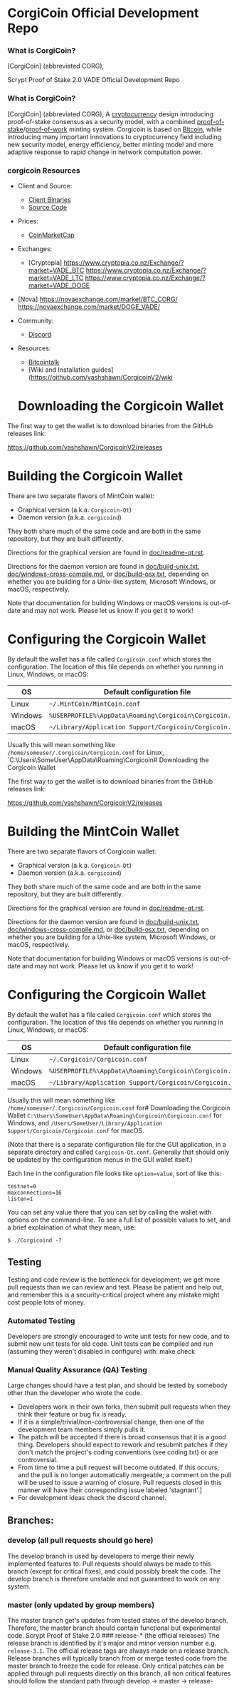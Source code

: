 CorgiCoin Official Development Repo
==================================

### What is CorgiCoin?
[CorgiCoin] (abbreviated CORG), 

Scrypt Proof of Stake 2.0
VADE Official Development Repo

 ### What is CorgiCoin?	
[CorgiCoin] (abbreviated CORG), A [cryptocurrency](https://en.wikipedia.org/wiki/Cryptocurrency) design introducing proof-of-stake consensus as a security model, with a combined [proof-of-stake](https://en.wikipedia.org/wiki/Proof-of-stake)/[proof-of-work](https://en.wikipedia.org/wiki/Proof-of-work_system) minting system. Corgicoin is based on [Bitcoin](https://bitcoin.org), while introducing many important innovations to cryptocurrency field including new security model, energy efficiency, better minting model and more adaptive response to rapid change in network computation power.
 ### corgicoin Resources
* Client and Source:
    * [Client Binaries](https://github.com/vashshawn/CorgicoinV2/releases)
    * [Source Code](https://github.com/vashshawn/CorgicoinV2)
* Prices: 
    * [CoinMarketCap](https://coinmarketcap.com/currencies/corgicoin/)
* Exchanges: 
    * [Cryptopia]
https://www.cryptopia.co.nz/Exchange/?market=VADE_BTC
https://www.cryptopia.co.nz/Exchange/?market=VADE_LTC
https://www.cryptopia.co.nz/Exchange/?market=VADE_DOGE

* [Nova]
https://novaexchange.com/market/BTC_CORG/
https://novaexchange.com/market/DOGE_VADE/

* Community: 
    * [Discord](https://discord.gg/Mgyyx8Q)
* Resources: 
    * [Bitcointalk](https://bitcointalk.org/index.php?topic=1373179.0)
    * [Wiki and Installation guides](https://github.com/vashshawn/CorgicoinV2/wiki
    
    # Downloading the Corgicoin Wallet

The first way to get the wallet is to download binaries from the
GitHub releases link:

https://github.com/vashshawn/CorgicoinV2/releases

# Building the Corgicoin Wallet

There are two separate flavors of MintCoin wallet:

* Graphical version (a.k.a. `Corgicoin-Qt`)
* Daemon version (a.k.a. `corgicoind`)

They both share much of the same code and are both in the same
repository, but they are built differently.

Directions for the graphical version are found in
[doc/readme-qt.rst](doc/readme-qt.rst).

Directions for the daemon version are found in
[doc/build-unix.txt](doc/build-unix.txt),
[doc/windows-cross-compile.md](doc/windows-cross-compile.md), or
[doc/build-osx.txt](doc/build-osx.txt), depending on whether you are
building for a Unix-like system, Microsoft Windows, or macOS,
respectively.

Note that documentation for building Windows or macOS versions is
out-of-date and may not work. Please let us know if you get it to
work!

# Configuring the Corgicoin Wallet

By default the wallet has a file called `Corgicoin.conf` which stores
the configuration. The location of this file depends on whether you
running in Linux, Windows, or macOS:

|   OS    | Default configuration file                             |
|---------|--------------------------------------------------------|
| Linux   | `~/.MintCoin/MintCoin.conf`                            |
| Windows | `%USERPROFILE%\AppData\Roaming\Corgicoin\Corgicoin.conf` |
| macOS   | `~/Library/Application Support/Corgicoin/Corgicoin.conf` |

Usually this will mean something like
`/home/someuser/.Corgicoin/Corgicoin.conf` for Linux,
`C:\Users\SomeUser\AppData\Roaming\Corgicoin\# Downloading the Corgicoin Wallet

The first way to get the wallet is to download binaries from the
GitHub releases link:

https://github.com/vashshawn/CorgicoinV2/releases

# Building the MintCoin Wallet

There are two separate flavors of Corgicoin wallet:

* Graphical version (a.k.a. `Corgicoin-Qt`)
* Daemon version (a.k.a. `corgicoind`)

They both share much of the same code and are both in the same
repository, but they are built differently.

Directions for the graphical version are found in
[doc/readme-qt.rst](doc/readme-qt.rst).

Directions for the daemon version are found in
[doc/build-unix.txt](doc/build-unix.txt),
[doc/windows-cross-compile.md](doc/windows-cross-compile.md), or
[doc/build-osx.txt](doc/build-osx.txt), depending on whether you are
building for a Unix-like system, Microsoft Windows, or macOS,
respectively.

Note that documentation for building Windows or macOS versions is
out-of-date and may not work. Please let us know if you get it to
work!

# Configuring the Corgicoin Wallet

By default the wallet has a file called `Corgicoin.conf` which stores
the configuration. The location of this file depends on whether you
running in Linux, Windows, or macOS:

|   OS    | Default configuration file                             |
|---------|--------------------------------------------------------|
| Linux   | `~/.Corgicoin/Corgicoin.conf`                            |
| Windows | `%USERPROFILE%\AppData\Roaming\Corgicoin\Corgicoin.conf` |
| macOS   | `~/Library/Application Support/Corgicoin/Corgicoin.conf` |

Usually this will mean something like
`/home/someuser/.Corgicoin/Corgicoin.conf` for# Downloading the Corgicoin Wallet
`C:\Users\SomeUser\AppData\Roaming\Corgicoin\Corgicoin.conf` for Windows,
and
`/Users/SomeUser/Library/Application Support/Corgicoin/Corgicoin.conf`
for macOS.

(Note that there is a separate configuration file for the GUI
application, in a separate directory and called `Corgicoin-Qt.conf`.
Generally that should only be updated by the configuration menus in
the GUI wallet itself.)

Each line in the configuration file looks like `option=value`, sort of
like this:

```
testnet=0
maxconnections=16
listen=1
```

You can set any value there that you can set by calling the wallet
with options on the command-line. To see a full list of possible
values to set, and a brief explaination of what they mean, use:

```
$ ./Corgicoind -?
```

 
 Testing
-------
 Testing and code review is the bottleneck for development; we get more pull
requests than we can review and test. Please be patient and help out, and
remember this is a security-critical project where any mistake might cost people
lots of money.
 ### Automated Testing
 Developers are strongly encouraged to write unit tests for new code, and to
submit new unit tests for old code.
 Unit tests can be compiled and run (assuming they weren't disabled in configure) with:
  make check
 ### Manual Quality Assurance (QA) Testing
 Large changes should have a test plan, and should be tested by somebody other
than the developer who wrote the code.
 * Developers work in their own forks, then submit pull requests when they think their feature or bug fix is ready.
* If it is a simple/trivial/non-controversial change, then one of the development team members simply pulls it.
* The patch will be accepted if there is broad consensus that it is a good thing. Developers should expect to rework and resubmit patches if they don't match the project's coding conventions (see coding.txt) or are controversial.
* From time to time a pull request will become outdated. If this occurs, and the pull is no longer automatically mergeable; a comment on the pull will be used to issue a warning of closure.  Pull requests closed in this manner will have their corresponding issue labeled 'stagnant'.]
* For development ideas check the discord channel.
 ## Branches:
 ### develop (all pull requests should go here)
The develop branch is used by developers to merge their newly implemented features to.
Pull requests should always be made to this branch (except for critical fixes), and could possibly break the code.
The develop branch is therefore unstable and not guaranteed to work on any system.
 ### master (only updated by group members)
The master branch get's updates from tested states of the develop branch.
Therefore, the master branch should contain functional but experimental code.
 Scrypt Proof of Stake 2.0	### release-* (the official releases)
The release branch is identified by it's major and minor version number e.g. `release-3.1`.
The official release tags are always made on a release branch.
Release branches will typically branch from or merge tested code from the master branch to freeze the code for release.
Only critical patches can be applied through pull requests directly on this branch, all non critical features should follow the standard path through develop -> master -> release-

